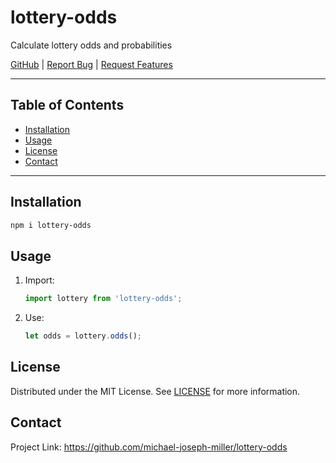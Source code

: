 # lottery-odds<!-- omit in toc -->

Calculate lottery odds and probabilities<!-- omit in toc -->

[GitHub][repo] | [Report Bug][bugs] | [Request Features][features]

---

## Table of Contents<!-- omit in toc -->

- [Installation](#installation)
- [Usage](#usage)
- [License](#license)
- [Contact](#contact)

---

## Installation

```sh
npm i lottery-odds
```

## Usage

1. Import:

   ```js
   import lottery from 'lottery-odds';
   ```

2. Use:
   ```js
   let odds = lottery.odds();
   ```

## License

Distributed under the MIT License. See [LICENSE](https://img.shields.io/github/license/) for more information.

<!-- CONTACT -->

## Contact

Project Link: <https://github.com/michael-joseph-miller/lottery-odds>

<!-- LINKS & IMAGES -->

[repo]: https://github.com/michael-joseph-miller/lottery-odds/
[bugs]: https://github.com/michael-joseph-miller/lottery-odds/issues
[features]: https://github.com/michael-joseph-miller/lottery-odds/issues
